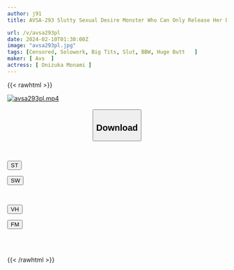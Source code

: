 ```yaml
---
author: j91
title: AVSA-293 Slutty Sexual Desire Monster Who Can Only Release Her Daily Stress Through Sex Seduces Men With Her Plump And Voluptuous Body With Big Breasts And Butts, And Devours His Dick In A Dripping Wet Orgy! ! Monami Onizuka

url: /v/avsa293pl
date: 2024-02-10T01:30:00Z
image: "avsa293pl.jpg"
tags: [Censored, Solowork, Big Tits, Slut, BBW, Huge Butt	]
maker: [ Avs  ]
actress: [ Onizuka Monami ]
---
```



{{< rawhtml >}}

<div class="video" data-videoid="Z1WbwzjvKkTq1Z8">
    <a href="javascript:;">
        <img src="/v/avsa293pl/avsa293pl.jpg" width="WIDTH" height="HEIGHT" alt="avsa293pl.mp4" loading="lazy">
    </a>
</div>

<script type="text/javascript" src="https://j91.asia/asset/on-demand-st.js"></script>

<br>
  <link rel="stylesheet" href="https://j91.asia/asset/bs5.css">
  
  <center>
  <button class="btn btn-primary" type="button" data-bs-toggle="collapse" data-bs-target=".multi-collapse" aria-expanded="false" aria-controls="multiCollapseExample1 multiCollapseExample2"><h2>Download</h2></button></center>
</p>
<div class="row">
  <div class="col">
    <div class="collapse multi-collapse" id="multiCollapseExample1">
      <div class="card card-body">
	      	      <br>
<div class="buttons">  
<p><a href="https://streamtape.to/v/Z1WbwzjvKkTq1Z8" target="_blank"><button class="btn-hover color-3"><i class="fa fa-download"></i> ST</button></a></p>
<p><a href="https://cdnwish.com/127ayd4rkmxi" target="_blank"><button class="btn-hover color-2"><i class="fa fa-download"></i> SW</button></a></p></div>
    </div>
  </div>
</div>
  <div class="col">
    <div class="collapse multi-collapse" id="multiCollapseExample2">
      <div class="card card-body">
	      <br>
<div class="buttons">
<p><a href="javascript:;" target="_blank"><button class="btn-hover color-9"><i class="fa fa-download"></i> VH</button></a></p>
<p><a href="javascript:;"><button class="btn-hover color-8"><i class="fa fa-download"></i> FM</button></a></p></div>
<br><br>
      </div>
    </div>
  </div>
</div>

{{< /rawhtml >}}